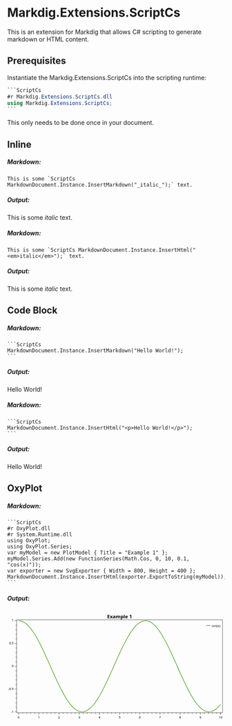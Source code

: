 # Markdig.Extensions.ScriptCs

This is an extension for Markdig that allows C# scripting to generate markdown or HTML content.

## Prerequisites

Instantiate the Markdig.Extensions.ScriptCs into the scripting runtime:

````C#
```ScriptCs
#r Markdig.Extensions.ScriptCs.dll
using Markdig.Extensions.ScriptCs;
```
````

This only needs to be done once in your document.

## Inline

##### Markdown:

```
This is some `ScriptCs MarkdownDocument.Instance.InsertMarkdown("_italic_");` text.
```

##### Output:

This is some _italic_ text.

##### Markdown:

```
This is some `ScriptCs MarkdownDocument.Instance.InsertHtml("<em>italic</em>");` text.
```

##### Output:

This is some _italic_ text.

## Code Block

##### Markdown:

````
```ScriptCs
MarkdownDocument.Instance.InsertMarkdown("Hello World!");
```
````

##### Output:

Hello World!

##### Markdown:

````
```ScriptCs
MarkdownDocument.Instance.InsertHtml("<p>Hello World!</p>");
```
````

##### Output:

Hello World!

## OxyPlot

##### Markdown:
````
```ScriptCs
#r OxyPlot.dll
#r System.Runtime.dll
using OxyPlot;
using OxyPlot.Series;
var myModel = new PlotModel { Title = "Example 1" };
myModel.Series.Add(new FunctionSeries(Math.Cos, 0, 10, 0.1, "cos(x)"));
var exporter = new SvgExporter { Width = 800, Height = 400 };
MarkdownDocument.Instance.InsertHtml(exporter.ExportToString(myModel));
```
````

##### Output:

<img src='data:image/svg+xml;utf8,<svg width="800" height="400" version="1.1" xmlns:xlink="http://www.w3.org/1999/xlink" xmlns="http://www.w3.org/2000/svg">
  <polyline points="56.8495,370.947 56.8495,374.947" style="fill:none;stroke:black;stroke-width:1"></polyline>
  <polyline points="71.7011,370.947 71.7011,374.947" style="fill:none;stroke:black;stroke-width:1"></polyline>
  <polyline points="86.5526,370.947 86.5526,374.947" style="fill:none;stroke:black;stroke-width:1"></polyline>
  <polyline points="101.4041,370.947 101.4041,374.947" style="fill:none;stroke:black;stroke-width:1"></polyline>
  <polyline points="131.1072,370.947 131.1072,374.947" style="fill:none;stroke:black;stroke-width:1"></polyline>
  <polyline points="145.9587,370.947 145.9587,374.947" style="fill:none;stroke:black;stroke-width:1"></polyline>
  <polyline points="160.8102,370.947 160.8102,374.947" style="fill:none;stroke:black;stroke-width:1"></polyline>
  <polyline points="175.6617,370.947 175.6617,374.947" style="fill:none;stroke:black;stroke-width:1"></polyline>
  <polyline points="205.3648,370.947 205.3648,374.947" style="fill:none;stroke:black;stroke-width:1"></polyline>
  <polyline points="220.2163,370.947 220.2163,374.947" style="fill:none;stroke:black;stroke-width:1"></polyline>
  <polyline points="235.0678,370.947 235.0678,374.947" style="fill:none;stroke:black;stroke-width:1"></polyline>
  <polyline points="249.9194,370.947 249.9194,374.947" style="fill:none;stroke:black;stroke-width:1"></polyline>
  <polyline points="279.6224,370.947 279.6224,374.947" style="fill:none;stroke:black;stroke-width:1"></polyline>
  <polyline points="294.4739,370.947 294.4739,374.947" style="fill:none;stroke:black;stroke-width:1"></polyline>
  <polyline points="309.3255,370.947 309.3255,374.947" style="fill:none;stroke:black;stroke-width:1"></polyline>
  <polyline points="324.177,370.947 324.177,374.947" style="fill:none;stroke:black;stroke-width:1"></polyline>
  <polyline points="353.88,370.947 353.88,374.947" style="fill:none;stroke:black;stroke-width:1"></polyline>
  <polyline points="368.7316,370.947 368.7316,374.947" style="fill:none;stroke:black;stroke-width:1"></polyline>
  <polyline points="383.5831,370.947 383.5831,374.947" style="fill:none;stroke:black;stroke-width:1"></polyline>
  <polyline points="398.4346,370.947 398.4346,374.947" style="fill:none;stroke:black;stroke-width:1"></polyline>
  <polyline points="428.1377,370.947 428.1377,374.947" style="fill:none;stroke:black;stroke-width:1"></polyline>
  <polyline points="442.9892,370.947 442.9892,374.947" style="fill:none;stroke:black;stroke-width:1"></polyline>
  <polyline points="457.8407,370.947 457.8407,374.947" style="fill:none;stroke:black;stroke-width:1"></polyline>
  <polyline points="472.6922,370.947 472.6922,374.947" style="fill:none;stroke:black;stroke-width:1"></polyline>
  <polyline points="502.3953,370.947 502.3953,374.947" style="fill:none;stroke:black;stroke-width:1"></polyline>
  <polyline points="517.2468,370.947 517.2468,374.947" style="fill:none;stroke:black;stroke-width:1"></polyline>
  <polyline points="532.0983,370.947 532.0983,374.947" style="fill:none;stroke:black;stroke-width:1"></polyline>
  <polyline points="546.9498,370.947 546.9498,374.947" style="fill:none;stroke:black;stroke-width:1"></polyline>
  <polyline points="576.6529,370.947 576.6529,374.947" style="fill:none;stroke:black;stroke-width:1"></polyline>
  <polyline points="591.5044,370.947 591.5044,374.947" style="fill:none;stroke:black;stroke-width:1"></polyline>
  <polyline points="606.3559,370.947 606.3559,374.947" style="fill:none;stroke:black;stroke-width:1"></polyline>
  <polyline points="621.2075,370.947 621.2075,374.947" style="fill:none;stroke:black;stroke-width:1"></polyline>
  <polyline points="650.9105,370.947 650.9105,374.947" style="fill:none;stroke:black;stroke-width:1"></polyline>
  <polyline points="665.762,370.947 665.762,374.947" style="fill:none;stroke:black;stroke-width:1"></polyline>
  <polyline points="680.6136,370.947 680.6136,374.947" style="fill:none;stroke:black;stroke-width:1"></polyline>
  <polyline points="695.4651,370.947 695.4651,374.947" style="fill:none;stroke:black;stroke-width:1"></polyline>
  <polyline points="725.1681,370.947 725.1681,374.947" style="fill:none;stroke:black;stroke-width:1"></polyline>
  <polyline points="740.0197,370.947 740.0197,374.947" style="fill:none;stroke:black;stroke-width:1"></polyline>
  <polyline points="754.8712,370.947 754.8712,374.947" style="fill:none;stroke:black;stroke-width:1"></polyline>
  <polyline points="769.7227,370.947 769.7227,374.947" style="fill:none;stroke:black;stroke-width:1"></polyline>
  <polyline points="784.5742,370.947 784.5742,374.947" style="fill:none;stroke:black;stroke-width:1"></polyline>
  <polyline points="34.498,350.8545 30.498,350.8545" style="fill:none;stroke:black;stroke-width:1"></polyline>
  <polyline points="34.498,334.0953 30.498,334.0953" style="fill:none;stroke:black;stroke-width:1"></polyline>
  <polyline points="34.498,317.3362 30.498,317.3362" style="fill:none;stroke:black;stroke-width:1"></polyline>
  <polyline points="34.498,300.5771 30.498,300.5771" style="fill:none;stroke:black;stroke-width:1"></polyline>
  <polyline points="34.498,267.0588 30.498,267.0588" style="fill:none;stroke:black;stroke-width:1"></polyline>
  <polyline points="34.498,250.2996 30.498,250.2996" style="fill:none;stroke:black;stroke-width:1"></polyline>
  <polyline points="34.498,233.5405 30.498,233.5405" style="fill:none;stroke:black;stroke-width:1"></polyline>
  <polyline points="34.498,216.7814 30.498,216.7814" style="fill:none;stroke:black;stroke-width:1"></polyline>
  <polyline points="34.498,183.2631 30.498,183.2631" style="fill:none;stroke:black;stroke-width:1"></polyline>
  <polyline points="34.498,166.5039 30.498,166.5039" style="fill:none;stroke:black;stroke-width:1"></polyline>
  <polyline points="34.498,149.7448 30.498,149.7448" style="fill:none;stroke:black;stroke-width:1"></polyline>
  <polyline points="34.498,132.9857 30.498,132.9857" style="fill:none;stroke:black;stroke-width:1"></polyline>
  <polyline points="34.498,99.4674 30.498,99.4674" style="fill:none;stroke:black;stroke-width:1"></polyline>
  <polyline points="34.498,82.7082 30.498,82.7082" style="fill:none;stroke:black;stroke-width:1"></polyline>
  <polyline points="34.498,65.9491 30.498,65.9491" style="fill:none;stroke:black;stroke-width:1"></polyline>
  <polyline points="34.498,49.19 30.498,49.19" style="fill:none;stroke:black;stroke-width:1"></polyline>
  <text dominant-baseline="hanging" text-anchor="middle" transform="translate(41.998,381.947)" font-family="Segoe UI" font-size="12" font-weight="400" fill="black">0</text>
  <text dominant-baseline="hanging" text-anchor="middle" transform="translate(116.2556,381.947)" font-family="Segoe UI" font-size="12" font-weight="400" fill="black">1</text>
  <text dominant-baseline="hanging" text-anchor="middle" transform="translate(190.5133,381.947)" font-family="Segoe UI" font-size="12" font-weight="400" fill="black">2</text>
  <text dominant-baseline="hanging" text-anchor="middle" transform="translate(264.7709,381.947)" font-family="Segoe UI" font-size="12" font-weight="400" fill="black">3</text>
  <text dominant-baseline="hanging" text-anchor="middle" transform="translate(339.0285,381.947)" font-family="Segoe UI" font-size="12" font-weight="400" fill="black">4</text>
  <text dominant-baseline="hanging" text-anchor="middle" transform="translate(413.2861,381.947)" font-family="Segoe UI" font-size="12" font-weight="400" fill="black">5</text>
  <text dominant-baseline="hanging" text-anchor="middle" transform="translate(487.5438,381.947)" font-family="Segoe UI" font-size="12" font-weight="400" fill="black">6</text>
  <text dominant-baseline="hanging" text-anchor="middle" transform="translate(561.8014,381.947)" font-family="Segoe UI" font-size="12" font-weight="400" fill="black">7</text>
  <text dominant-baseline="hanging" text-anchor="middle" transform="translate(636.059,381.947)" font-family="Segoe UI" font-size="12" font-weight="400" fill="black">8</text>
  <text dominant-baseline="hanging" text-anchor="middle" transform="translate(710.3166,381.947)" font-family="Segoe UI" font-size="12" font-weight="400" fill="black">9</text>
  <text dominant-baseline="hanging" text-anchor="middle" transform="translate(784.5742,381.947)" font-family="Segoe UI" font-size="12" font-weight="400" fill="black">10</text>
  <polyline points="41.998,370.947 41.998,377.947" style="fill:none;stroke:black;stroke-width:1"></polyline>
  <polyline points="116.2556,370.947 116.2556,377.947" style="fill:none;stroke:black;stroke-width:1"></polyline>
  <polyline points="190.5133,370.947 190.5133,377.947" style="fill:none;stroke:black;stroke-width:1"></polyline>
  <polyline points="264.7709,370.947 264.7709,377.947" style="fill:none;stroke:black;stroke-width:1"></polyline>
  <polyline points="339.0285,370.947 339.0285,377.947" style="fill:none;stroke:black;stroke-width:1"></polyline>
  <polyline points="413.2861,370.947 413.2861,377.947" style="fill:none;stroke:black;stroke-width:1"></polyline>
  <polyline points="487.5438,370.947 487.5438,377.947" style="fill:none;stroke:black;stroke-width:1"></polyline>
  <polyline points="561.8014,370.947 561.8014,377.947" style="fill:none;stroke:black;stroke-width:1"></polyline>
  <polyline points="636.059,370.947 636.059,377.947" style="fill:none;stroke:black;stroke-width:1"></polyline>
  <polyline points="710.3166,370.947 710.3166,377.947" style="fill:none;stroke:black;stroke-width:1"></polyline>
  <polyline points="784.5742,370.947 784.5742,377.947" style="fill:none;stroke:black;stroke-width:1"></polyline>
  <text dominant-baseline="middle" text-anchor="end" transform="translate(23.498,367.6136)" font-family="Segoe UI" font-size="12" font-weight="400" fill="black">-1</text>
  <text dominant-baseline="middle" text-anchor="end" transform="translate(23.498,283.8179)" font-family="Segoe UI" font-size="12" font-weight="400" fill="black">-0.5</text>
  <text dominant-baseline="middle" text-anchor="end" transform="translate(23.498,200.0222)" font-family="Segoe UI" font-size="12" font-weight="400" fill="black">0</text>
  <text dominant-baseline="middle" text-anchor="end" transform="translate(23.498,116.2265)" font-family="Segoe UI" font-size="12" font-weight="400" fill="black">0.5</text>
  <text dominant-baseline="middle" text-anchor="end" transform="translate(23.498,32.4308)" font-family="Segoe UI" font-size="12" font-weight="400" fill="black">1</text>
  <polyline points="34.498,367.6136 27.498,367.6136" style="fill:none;stroke:black;stroke-width:1"></polyline>
  <polyline points="34.498,283.8179 27.498,283.8179" style="fill:none;stroke:black;stroke-width:1"></polyline>
  <polyline points="34.498,200.0222 27.498,200.0222" style="fill:none;stroke:black;stroke-width:1"></polyline>
  <polyline points="34.498,116.2265 27.498,116.2265" style="fill:none;stroke:black;stroke-width:1"></polyline>
  <polyline points="34.498,32.4308 27.498,32.4308" style="fill:none;stroke:black;stroke-width:1"></polyline>
  <polyline points="41.998,32.4308 49.4238,33.2681 56.8495,35.7715 64.2753,39.916 71.7011,45.6603 79.1268,52.9469 86.5526,61.7031 93.9784,71.8412 101.4041,83.2602 108.8299,95.8457 116.2556,109.4722 123.6814,124.0034 131.1072,139.2942 138.5329,155.1917 145.9587,171.5372 153.3845,188.1673 160.8102,204.9158 168.236,221.6154 175.6617,238.0993 183.0875,254.2028 190.5133,269.7648 197.939,284.6301 205.3648,298.6499 212.7905,311.6843 220.2163,323.6031 227.6421,334.287 235.0678,343.6294 242.4936,351.5369 249.9194,357.9306 257.3451,362.7465 264.7709,365.9364 272.1966,367.4687 279.6224,367.3278 287.0482,365.5153 294.4739,362.0493 301.8997,356.9643 309.3255,350.3112 316.7512,342.1565 324.177,332.5816 331.6027,321.6822 339.0285,309.5673 346.4543,296.3578 353.88,282.1857 361.3058,267.1927 368.7316,251.5286 376.1573,235.3498 383.5831,218.818 391.0088,202.0984 398.4346,185.3581 405.8604,168.7643 413.2861,152.4829 420.7119,136.6764 428.1377,121.5028 435.5634,107.1138 442.9892,93.6531 450.4149,81.2553 457.8407,70.044 465.2665,60.1315 472.6922,51.6168 480.118,44.5848 487.5438,39.1059 494.9695,35.2349 502.3953,33.0103 509.821,32.4545 517.2468,33.573 524.6726,36.3545 532.0983,40.7714 539.5241,46.7795 546.9498,54.3187 554.3756,63.3137 561.8014,73.6747 569.2271,85.2981 576.6529,98.0678 584.0787,111.8561 591.5044,126.5255 598.9302,141.9291 606.3559,157.9132 613.7817,174.3181 621.2075,190.9798 628.6332,207.7318 636.059,224.4068 643.4848,240.8381 650.9105,256.8617 658.3363,272.3173 665.762,287.0505 673.1878,300.9142 680.6136,313.7699 688.0393,325.489 695.4651,335.9544 702.8909,345.0617 710.3166,352.7198 717.7424,358.8522 725.1681,363.3976 732.5939,366.3106 740.0197,367.5622 747.4454,367.1397 754.8712,365.0474 762.297,361.3063 769.7227,355.9537 777.1485,349.043 784.5742,340.6434" style="fill:none;stroke:rgb(78,154,6);stroke-width:2;stroke-linejoin:bevel"></polyline>
  <text dominant-baseline="hanging" text-anchor="middle" transform="translate(413.249,8)" font-family="Segoe UI" font-size="18" font-weight="700" fill="black">Example 1</text>
  <polygon points="34.498,29.0795 792,29.0795 792,370.947 34.498,370.947" style="fill:none;stroke:black;stroke-width:1"></polygon>
  <polygon points="723.502,37.0795 784,37.0795 784,63.1325 723.502,63.1325" style="fill:none;stroke:none;"></polygon>
  <text dominant-baseline="hanging" text-anchor="start" transform="translate(751.502,45.0795)" font-family="Segoe UI" font-size="12" font-weight="400" fill="black">cos(x)</text>
  <polyline points="731.502,50.106 747.502,50.106" style="fill:none;stroke:rgb(78,154,6);stroke-width:2"></polyline>
</svg>'>



